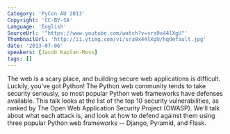 ```yaml
---
Category: 'PyCon AU 2013'
Copyright: 'CC-BY-SA'
Language: 'English'
SourceUrl: '"https://www.youtube.com/watch?v=sra9x44lXgU"'
ThumbnailUrl: 'http://i1.ytimg.com/vi/sra9x44lXgU/hqdefault.jpg'
date: '2013-07-06'
speakers: [Jacob Kaplan-Moss]
tags: []
---
```

The web is a scary place, and building secure web applications is difficult. Luckily, you've got Python! The Python web community tends to take security seriously, so most popular Python web frameworks have defenses available. This talk looks at the list of the top 10 security vulnerabilities, as ranked by The Open Web Application Security Project (OWASP). We'll talk about what each attack is, and look at how to defend against them using three popular Python web frameworks -- Django, Pyramid, and Flask.